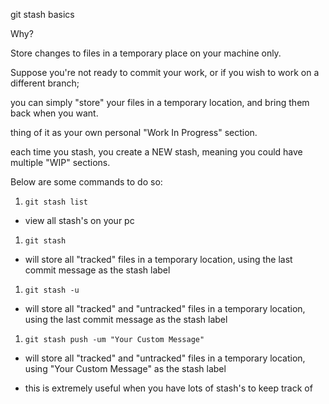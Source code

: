 git stash basics



Why?

Store changes to files in a temporary place on your machine only.



Suppose you're not ready to commit your work, or if you wish to work on a different branch;

you can simply "store" your files in a temporary location, and bring them back when you want.



thing of it as your own personal "Work In Progress" section.



each time you stash, you create a NEW stash, meaning you could have multiple "WIP" sections.



Below are some commands to do so:



1. `git stash list`

* view all stash's on your pc



1. `git stash`

* will store all "tracked" files in a temporary location, using the last commit message as the stash label



1. `git stash -u`

* will store all "tracked" and "untracked" files in a temporary location, using the last commit message as the stash label



1. `git stash push -um "Your Custom Message"`

* will store all "tracked" and "untracked" files in a temporary location, using "Your Custom Message" as the stash label

* this is extremely useful when you have lots of stash's to keep track of
